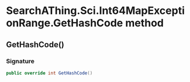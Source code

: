 # SearchAThing.Sci.Int64MapExceptionRange.GetHashCode method
## GetHashCode()
### Signature
```csharp
public override int GetHashCode()
```
